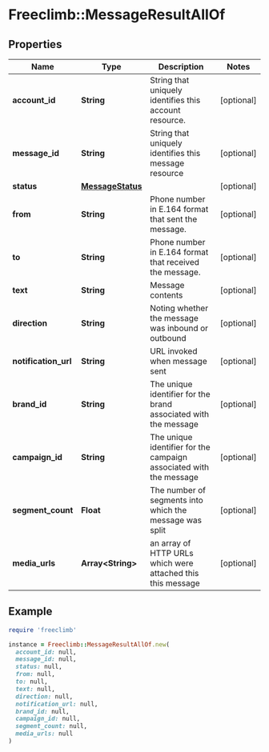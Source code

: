 # Freeclimb::MessageResultAllOf

## Properties

| Name | Type | Description | Notes |
| ---- | ---- | ----------- | ----- |
| **account_id** | **String** | String that uniquely identifies this account resource. | [optional] |
| **message_id** | **String** | String that uniquely identifies this message resource | [optional] |
| **status** | [**MessageStatus**](MessageStatus.md) |  | [optional] |
| **from** | **String** | Phone number in E.164 format that sent the message. | [optional] |
| **to** | **String** | Phone number in E.164 format that received the message. | [optional] |
| **text** | **String** | Message contents | [optional] |
| **direction** | **String** | Noting whether the message was inbound or outbound | [optional] |
| **notification_url** | **String** | URL invoked when message sent | [optional] |
| **brand_id** | **String** | The unique identifier for the brand associated with the message | [optional] |
| **campaign_id** | **String** | The unique identifier for the campaign associated with the message | [optional] |
| **segment_count** | **Float** | The number of segments into which the message was split | [optional] |
| **media_urls** | **Array&lt;String&gt;** | an array of HTTP URLs which were attached this this message | [optional] |

## Example

```ruby
require 'freeclimb'

instance = Freeclimb::MessageResultAllOf.new(
  account_id: null,
  message_id: null,
  status: null,
  from: null,
  to: null,
  text: null,
  direction: null,
  notification_url: null,
  brand_id: null,
  campaign_id: null,
  segment_count: null,
  media_urls: null
)
```

